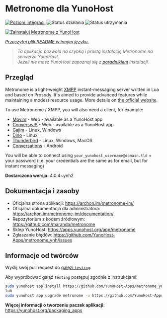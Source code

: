 <!--
To README zostało automatycznie wygenerowane przez <https://github.com/YunoHost/apps/tree/master/tools/readme_generator>
Nie powinno być ono edytowane ręcznie.
-->

# Metronome dla YunoHost

[![Poziom integracji](https://apps.yunohost.org/badge/integration/metronome)](https://ci-apps.yunohost.org/ci/apps/metronome/)
![Status działania](https://apps.yunohost.org/badge/state/metronome)
![Status utrzymania](https://apps.yunohost.org/badge/maintained/metronome)

[![Zainstaluj Metronome z YunoHost](https://install-app.yunohost.org/install-with-yunohost.svg)](https://install-app.yunohost.org/?app=metronome)

*[Przeczytaj plik README w innym języku.](./ALL_README.md)*

> *Ta aplikacja pozwala na szybką i prostą instalację Metronome na serwerze YunoHost.*  
> *Jeżeli nie masz YunoHost zapoznaj się z [poradnikiem](https://yunohost.org/install) instalacji.*

## Przegląd

Metronome is a light-weight [XMPP](https://en.wikipedia.org/wiki/XMPP) instant-messaging server written in Lua and based on Prosody. It's aimed to provide advanced features while maintaining a modest resource usage. More details on [the official website](https://archon.im/metronome-im/).

To use Metronome / XMPP, you will also need a client, for example:

- [Movim](https://movim.eu) - Web - available as a YunoHost app
- [ConverseJS](https://conversejs.org) - Web - available as a YunoHost app
- [Gajim](https://gajim.org/) - Linux, Windows
- [Dino](https://dino.im) - Linux
- [Thunderbird](https://www.thunderbird.net/fr/) - Linux, Windows, MacOS
- [Conversations](https://conversations.im/) - Android

You will be able to connect using `your_yunohost_username@domain.tld` + your password (i.e. your credentials are the same as for email, but for instant messaging)


**Dostarczona wersja:** 4.0.4~ynh2
## Dokumentacja i zasoby

- Oficjalna strona aplikacji: <https://archon.im/metronome-im/>
- Oficjalna dokumentacja dla administratora: <https://archon.im/metronome-im/documentation/>
- Repozytorium z kodem źródłowym: <https://github.com/maranda/metronome>
- Sklep YunoHost: <https://apps.yunohost.org/app/metronome>
- Zgłaszanie błędów: <https://github.com/YunoHost-Apps/metronome_ynh/issues>

## Informacje od twórców

Wyślij swój pull request do [gałęzi `testing`](https://github.com/YunoHost-Apps/metronome_ynh/tree/testing).

Aby wypróbować gałąź `testing` postępuj zgodnie z instrukcjami:

```bash
sudo yunohost app install https://github.com/YunoHost-Apps/metronome_ynh/tree/testing --debug
lub
sudo yunohost app upgrade metronome -u https://github.com/YunoHost-Apps/metronome_ynh/tree/testing --debug
```

**Więcej informacji o tworzeniu paczek aplikacji:** <https://yunohost.org/packaging_apps>
